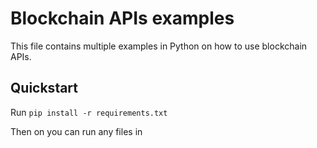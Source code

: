 # Blockchain APIs examples

This file contains multiple examples in Python on how to use blockchain APIs.

## Quickstart

Run
`pip install -r requirements.txt`

Then on you can run any files in
